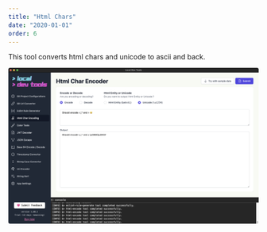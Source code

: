 ```yaml
---
title: "Html Chars"
date: "2020-01-01"
order: 6
---
```


This tool converts html chars and unicode to ascii and back.

![Html Chars](images/html_char.png)
